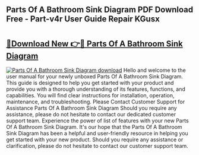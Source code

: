 ## Parts Of A Bathroom Sink Diagram PDF Download Free - Part-v4r User Guide Repair KGusx

# <h2><a href="http://dfto6pn.blite.top/?on=Parts+Of+A+Bathroom+Sink+Diagram">🔗Download New 👉🔴 Parts Of A Bathroom Sink Diagram</a></h2>

[![Parts Of A Bathroom Sink Diagram download](https://i.imgur.com/lujVjoI.png)](http://dfto6pn.blite.top/?on=Parts+Of+A+Bathroom+Sink+Diagram)
Hello and welcome to the user manual for your newly unboxed Parts Of A Bathroom Sink Diagram. This guide is designed to help you get started with your product and provide you with a thorough understanding of its features, functions, and capabilities. You will find clear instructions for installation, operation, maintenance, and troubleshooting. Please Contact Customer Support for Assistance Parts Of A Bathroom Sink Diagram Should you require any assistance, please do not hesitate to contact our dedicated customer support team. Experience the power of list of features with your new Parts Of A Bathroom Sink Diagram. It's our hope that the Parts Of A Bathroom Sink Diagram has been a helpful and user-friendly resource in helping you get started with your new product. Should you require any assistance or clarification, please do not hesitate to contact our customer support team.
